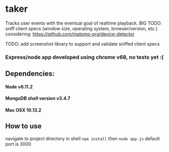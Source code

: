 # taker

Tracks user events with the eventual goal of realtime playback.
BIG TODO: sniff client specs (window size, operating system, browser/version, etc.)
    considering: https://github.com/matomo-org/device-detector

TODO: add screenshot library to support and validate sniffed client specs

### Express/node app developed using chrome v68, no tests yet :(

## Dependencies:

#### Node v6.11.2

#### MongoDB shell version v3.4.7

#### Mac OSX 10.13.2

## How to use

navigate to project directory in shell
`npm install` then `node app.js`
default port is 3000
